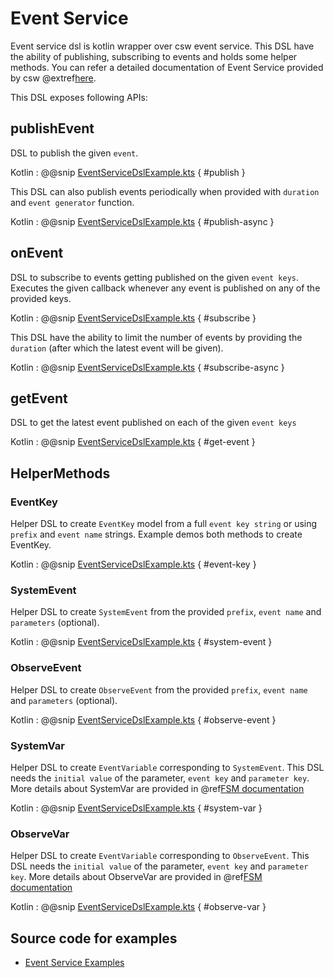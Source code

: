 # Event Service

Event service dsl is kotlin wrapper over csw event service. This DSL have the ability of publishing, subscribing to events and holds some helper methods.
You can refer a detailed documentation of Event Service provided by csw @extref[here](csw:services/event).

This DSL exposes following APIs:

## publishEvent

DSL to publish the given `event`.

Kotlin
:   @@snip [EventServiceDslExample.kts](../../../../../../../examples/src/main/kotlin/esw/ocs/scripts/examples/paradox/EventServiceDslExample.kts) { #publish } 

This DSL can also publish events periodically when provided with `duration` and `event generator` function.

Kotlin
:   @@snip [EventServiceDslExample.kts](../../../../../../../examples/src/main/kotlin/esw/ocs/scripts/examples/paradox/EventServiceDslExample.kts) { #publish-async }
 
## onEvent

DSL to subscribe to events getting published on the given `event keys`. Executes the given callback whenever any event is published on any of the provided keys.

Kotlin
:   @@snip [EventServiceDslExample.kts](../../../../../../../examples/src/main/kotlin/esw/ocs/scripts/examples/paradox/EventServiceDslExample.kts) { #subscribe }

This DSL have the ability to limit the number of events by providing the `duration` (after which the latest event will be given).

Kotlin
:   @@snip [EventServiceDslExample.kts](../../../../../../../examples/src/main/kotlin/esw/ocs/scripts/examples/paradox/EventServiceDslExample.kts) { #subscribe-async } 

## getEvent

DSL to get the latest event published on each of the given `event keys`

Kotlin
:   @@snip [EventServiceDslExample.kts](../../../../../../../examples/src/main/kotlin/esw/ocs/scripts/examples/paradox/EventServiceDslExample.kts) { #get-event }

## HelperMethods

### EventKey

Helper DSL to create `EventKey` model from a full `event key string` or using `prefix` and `event name` strings. Example demos both methods to create EventKey.

Kotlin
:   @@snip [EventServiceDslExample.kts](../../../../../../../examples/src/main/kotlin/esw/ocs/scripts/examples/paradox/EventServiceDslExample.kts) { #event-key }

### SystemEvent

Helper DSL to create `SystemEvent` from the provided `prefix`, `event name` and `parameters` (optional).

Kotlin
:   @@snip [EventServiceDslExample.kts](../../../../../../../examples/src/main/kotlin/esw/ocs/scripts/examples/paradox/EventServiceDslExample.kts) { #system-event }

### ObserveEvent

Helper DSL to create `ObserveEvent` from the provided `prefix`, `event name` and `parameters` (optional).

Kotlin
:   @@snip [EventServiceDslExample.kts](../../../../../../../examples/src/main/kotlin/esw/ocs/scripts/examples/paradox/EventServiceDslExample.kts) { #observe-event }

### SystemVar

Helper DSL to create `EventVariable` corresponding to `SystemEvent`. This DSL needs the `initial value` of the parameter, `event key` and `parameter key`. 
 More details about SystemVar are provided in @ref[FSM documentation](./../../fsm.md#reactive-fsm)

Kotlin
:   @@snip [EventServiceDslExample.kts](../../../../../../../examples/src/main/kotlin/esw/ocs/scripts/examples/paradox/EventServiceDslExample.kts) { #system-var }

### ObserveVar

Helper DSL to create `EventVariable` corresponding to `ObserveEvent`. This DSL needs the `initial value` of the parameter, `event key` and `parameter key`.
More details about ObserveVar are provided in @ref[FSM documentation](./../../fsm.md#reactive-fsm)

Kotlin
:   @@snip [EventServiceDslExample.kts](../../../../../../../examples/src/main/kotlin/esw/ocs/scripts/examples/paradox/EventServiceDslExample.kts) { #observe-var }


## Source code for examples
* [Event Service Examples](https://github.com/tmtsoftware/esw/examples/src/main/kotlin/esw/ocs/scripts/examples/paradox/EventServiceDslExample.kts)
